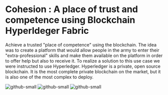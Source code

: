 # Cohesion : A place of trust and competence using Blockchain Hyperldeger Fabric

Achieve a trusted "place of competence" using the blockchain. The idea was to create a platform that would allow people in the army to enter their "extra-professional" skills and make them available on the platform in order to offer help but also to receive it. 
To realize a solution to this use case we were instructed to use Hyperledger. Hyperledger is a private, open source blockchain. It is the most complete private blockchain on the market, but it is also one of the most complex to deploy.

![github-small](https://user-images.githubusercontent.com/33637884/62209072-d61aeb00-b398-11e9-8f8e-ec99ce1c25db.png)
![github-small](https://user-images.githubusercontent.com/33637884/62209164-1e3a0d80-b399-11e9-8bc8-d2050e4faf9b.png)
![github-small]()
